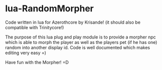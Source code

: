 # lua-RandomMorpher
Code written in lua for Azerothcore by Krisande! (it should also be compatible with Trinitycore!)

The purpose of this lua plug and play module is to provide a morpher npc which is able to morph the player as well as the players pet (if he has one) random into another display id.
Code is well documented which makes editing very easy =)

Have fun with the Morpher! =D
